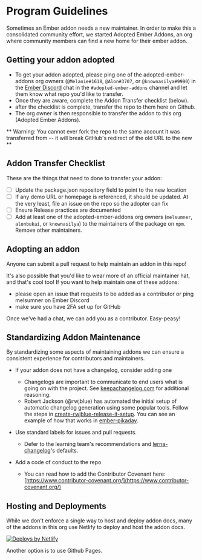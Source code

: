 # Program Guidelines
Sometimes an Ember addon needs a new maintainer. In order to make this a consolidated community effort, we started Adopted Ember Addons, an org where community members can find a new home for their ember addon.

## Getting your addon adopted
- To get your addon adopted, please ping one of the adopted-ember-addons org owners (`@Melanie#1618`, `@Alon#3707`, or `@knownasilya#9990`) in the [Ember Discord](https://discord.gg/emberjs) chat in the `#adopted-ember-addons` channel and let them know what repo you'd like to transfer.
- Once they are aware, complete the Addon Transfer checklist (below).
- after the checklist is complete, transfer the repo to them here on Github.
- The org owner is then responsible to transfer the addon to this org (Adopted Ember Addons).

** Warning: You cannot ever fork the repo to the same account it was transferred from -- it will break GitHub's redirect of the old URL to the new **

## Addon Transfer Checklist
These are the things that need to done to transfer your addon:
- [ ] Update the package.json repository field to point to the new location
- [ ] If any demo URL or homepage is referenced, it should be updated. At the very least, file an issue on the repo so the adopter can fix
- [ ] Ensure Release practices are documented
- [ ] Add at least one of the adopted-ember-addons org owners (`melsumner`, `alonbukai`, or `knownasilya`) to the maintainers of the package on `npm`. Remove other maintainers.

## Adopting an addon
Anyone can submit a pull request to help maintain an addon in this repo!

It's also possible that you'd like to wear more of an official maintainer hat, and that's cool too! If you want to help maintain one of these addons:
- please open an issue that requests to be added as a contributor or ping melsumner on Ember Discord
- make sure you have 2FA set up for GitHub

Once we've had a chat, we can add you as a contributor. Easy-peasy!

## Standardizing Addon Maintenance

By standardizing some aspects of maintaining addons we can ensure a consistent experience for contributors and maintainers.

* If your addon does not have a changelog, consider adding one
	- Changelogs are important to communicate to end users what is going on with the project. See [keepachangelog.com](https://keepachangelog.com/en/1.0.0/) for additional reasoning.
	- Robert Jackson (@rwjblue) has automated the initial setup of automatic changelog generation using some popular tools. Follow the steps in [create-rwjblue-release-it-setup](https://github.com/rwjblue/create-rwjblue-release-it-setup). You can see an example of how that works in [ember-pikaday](https://github.com/adopted-ember-addons/ember-pikaday).

* Use standard labels for issues and pull requests.
	* Defer to the learning team's recommendations and [lerna-changelog](https://github.com/lerna/lerna-changelog)'s defaults.

* Add a code of conduct to the repo
	- You can read how to add the Contributor Covenant here: [https://www.contributor-covenant.org/](https://www.contributor-covenant.org/)
	
## Hosting and Deployments

While we don't enforce a single way to host and deploy addon docs, many of the addons in this org use Netlify to deploy and host the addon docs.

<a href="https://www.netlify.com">
  <img src="https://www.netlify.com/img/global/badges/netlify-color-accent.svg" alt="Deploys by Netlify" />
</a>

Another option is to use Github Pages.
